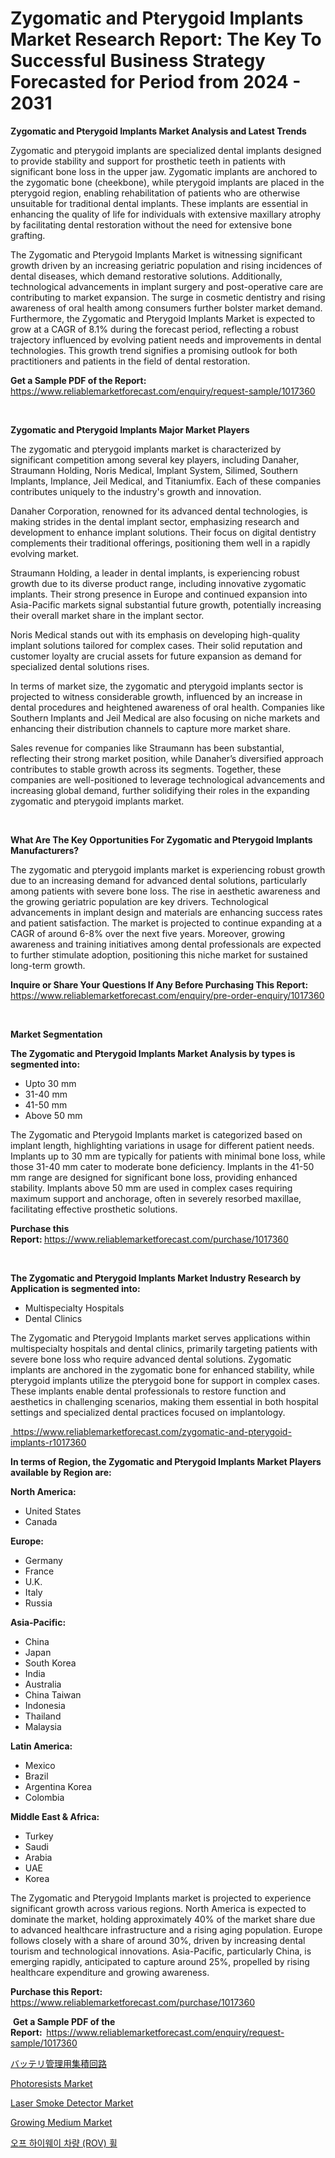 <p><h1>Zygomatic and Pterygoid Implants Market Research Report: The Key To Successful Business Strategy Forecasted for Period from 2024 - 2031</h1></p><p><strong>Zygomatic and Pterygoid Implants Market Analysis and Latest Trends</strong></p>
<p><p>Zygomatic and pterygoid implants are specialized dental implants designed to provide stability and support for prosthetic teeth in patients with significant bone loss in the upper jaw. Zygomatic implants are anchored to the zygomatic bone (cheekbone), while pterygoid implants are placed in the pterygoid region, enabling rehabilitation of patients who are otherwise unsuitable for traditional dental implants. These implants are essential in enhancing the quality of life for individuals with extensive maxillary atrophy by facilitating dental restoration without the need for extensive bone grafting.</p><p>The Zygomatic and Pterygoid Implants Market is witnessing significant growth driven by an increasing geriatric population and rising incidences of dental diseases, which demand restorative solutions. Additionally, technological advancements in implant surgery and post-operative care are contributing to market expansion. The surge in cosmetic dentistry and rising awareness of oral health among consumers further bolster market demand. Furthermore, the Zygomatic and Pterygoid Implants Market is expected to grow at a CAGR of 8.1% during the forecast period, reflecting a robust trajectory influenced by evolving patient needs and improvements in dental technologies. This growth trend signifies a promising outlook for both practitioners and patients in the field of dental restoration.</p></p>
<p><strong>Get a Sample PDF of the Report:&nbsp;</strong> <a href="https://www.reliablemarketforecast.com/enquiry/request-sample/1017360">https://www.reliablemarketforecast.com/enquiry/request-sample/1017360</a></p>
<p>&nbsp;</p>
<p><strong>Zygomatic and Pterygoid Implants Major Market Players</strong></p>
<p><p>The zygomatic and pterygoid implants market is characterized by significant competition among several key players, including Danaher, Straumann Holding, Noris Medical, Implant System, Silimed, Southern Implants, Implance, Jeil Medical, and Titaniumfix. Each of these companies contributes uniquely to the industry's growth and innovation.</p><p>Danaher Corporation, renowned for its advanced dental technologies, is making strides in the dental implant sector, emphasizing research and development to enhance implant solutions. Their focus on digital dentistry complements their traditional offerings, positioning them well in a rapidly evolving market.</p><p>Straumann Holding, a leader in dental implants, is experiencing robust growth due to its diverse product range, including innovative zygomatic implants. Their strong presence in Europe and continued expansion into Asia-Pacific markets signal substantial future growth, potentially increasing their overall market share in the implant sector.</p><p>Noris Medical stands out with its emphasis on developing high-quality implant solutions tailored for complex cases. Their solid reputation and customer loyalty are crucial assets for future expansion as demand for specialized dental solutions rises.</p><p>In terms of market size, the zygomatic and pterygoid implants sector is projected to witness considerable growth, influenced by an increase in dental procedures and heightened awareness of oral health. Companies like Southern Implants and Jeil Medical are also focusing on niche markets and enhancing their distribution channels to capture more market share.</p><p>Sales revenue for companies like Straumann has been substantial, reflecting their strong market position, while Danaher’s diversified approach contributes to stable growth across its segments. Together, these companies are well-positioned to leverage technological advancements and increasing global demand, further solidifying their roles in the expanding zygomatic and pterygoid implants market.</p></p>
<p>&nbsp;</p>
<p><strong>What Are The Key Opportunities For Zygomatic and Pterygoid Implants Manufacturers?</strong></p>
<p><p>The zygomatic and pterygoid implants market is experiencing robust growth due to an increasing demand for advanced dental solutions, particularly among patients with severe bone loss. The rise in aesthetic awareness and the growing geriatric population are key drivers. Technological advancements in implant design and materials are enhancing success rates and patient satisfaction. The market is projected to continue expanding at a CAGR of around 6-8% over the next five years. Moreover, growing awareness and training initiatives among dental professionals are expected to further stimulate adoption, positioning this niche market for sustained long-term growth.</p></p>
<p><strong>Inquire or Share Your Questions If Any Before Purchasing This Report:</strong> <a href="https://www.reliablemarketforecast.com/enquiry/pre-order-enquiry/1017360">https://www.reliablemarketforecast.com/enquiry/pre-order-enquiry/1017360</a></p>
<p>&nbsp;</p>
<p><strong>Market Segmentation</strong></p>
<p><strong>The Zygomatic and Pterygoid Implants Market Analysis by types is segmented into:</strong></p>
<p><ul><li>Upto 30 mm</li><li>31-40 mm</li><li>41-50 mm</li><li>Above 50 mm</li></ul></p>
<p><p>The Zygomatic and Pterygoid Implants market is categorized based on implant length, highlighting variations in usage for different patient needs. Implants up to 30 mm are typically for patients with minimal bone loss, while those 31-40 mm cater to moderate bone deficiency. Implants in the 41-50 mm range are designed for significant bone loss, providing enhanced stability. Implants above 50 mm are used in complex cases requiring maximum support and anchorage, often in severely resorbed maxillae, facilitating effective prosthetic solutions.</p></p>
<p><strong>Purchase this Report:&nbsp;</strong><a href="https://www.reliablemarketforecast.com/purchase/1017360">https://www.reliablemarketforecast.com/purchase/1017360</a></p>
<p>&nbsp;</p>
<p><strong>The Zygomatic and Pterygoid Implants Market Industry Research by Application is segmented into:</strong></p>
<p><ul><li>Multispecialty Hospitals</li><li>Dental Clinics</li></ul></p>
<p><p>The Zygomatic and Pterygoid Implants market serves applications within multispecialty hospitals and dental clinics, primarily targeting patients with severe bone loss who require advanced dental solutions. Zygomatic implants are anchored in the zygomatic bone for enhanced stability, while pterygoid implants utilize the pterygoid bone for support in complex cases. These implants enable dental professionals to restore function and aesthetics in challenging scenarios, making them essential in both hospital settings and specialized dental practices focused on implantology.</p></p>
<p><a href="https://www.reliablemarketforecast.com/zygomatic-and-pterygoid-implants-r1017360">&nbsp;https://www.reliablemarketforecast.com/zygomatic-and-pterygoid-implants-r1017360</a></p>
<p><strong>In terms of Region, the Zygomatic and Pterygoid Implants Market Players available by Region are:</strong></p>
<p>
    <p> <strong> North America: </strong>
        <ul>
            <li>United States</li>
            <li>Canada</li>
        </ul>
        </p> 
    <p> <strong> Europe: </strong>
        <ul>
            <li>Germany</li>
            <li>France</li>
            <li>U.K.</li>
            <li>Italy</li>
            <li>Russia</li>
        </ul>
        </p> 
    <p> <strong> Asia-Pacific: </strong>
        <ul>
            <li>China</li>
            <li>Japan</li>
            <li>South Korea</li>
            <li>India</li>
            <li>Australia</li>
            <li>China Taiwan</li>
            <li>Indonesia</li>
            <li>Thailand</li>
            <li>Malaysia</li>
        </ul>
        </p> 
    <p> <strong> Latin America: </strong>
        <ul>
            <li>Mexico</li>
            <li>Brazil</li>
            <li>Argentina Korea</li>
            <li>Colombia</li>
        </ul>
        </p> 
    <p> <strong> Middle East & Africa: </strong>
        <ul>
            <li>Turkey</li>
            <li>Saudi</li>
            <li>Arabia</li>
            <li>UAE</li>
            <li>Korea</li>
        </ul>
    </p>
    </p>
<p><p>The Zygomatic and Pterygoid Implants market is projected to experience significant growth across various regions. North America is expected to dominate the market, holding approximately 40% of the market share due to advanced healthcare infrastructure and a rising aging population. Europe follows closely with a share of around 30%, driven by increasing dental tourism and technological innovations. Asia-Pacific, particularly China, is emerging rapidly, anticipated to capture around 25%, propelled by rising healthcare expenditure and growing awareness.</p></p>
<p><strong>Purchase this Report: </strong><a href="https://www.reliablemarketforecast.com/purchase/1017360">https://www.reliablemarketforecast.com/purchase/1017360</a></p>
<p>&nbsp;<strong>Get a Sample PDF of the Report:&nbsp;&nbsp;</strong><a href="https://www.reliablemarketforecast.com/enquiry/request-sample/1017360">https://www.reliablemarketforecast.com/enquiry/request-sample/1017360</a></p>
<p><strong></strong></p>
<p><p><a href="https://medium.com/@sashabeier2023/integrated-circuits-for-battery-management-99890562d1e2">バッテリ管理用集積回路</a></p><p><a href="https://github.com/vimar16th/Market-Research-Report-List-6/blob/main/photoresists-market.md">Photoresists Market</a></p><p><a href="https://medium.com/@shanypaucek/the-laser-smoke-detector-market-report-analyzes-important-operational-and-performance-data-so-one-42b38d5425aa">Laser Smoke Detector Market</a></p><p><a href="https://www.linkedin.com/pulse/global-growing-medium-market-product-type-application-region-dqo9e?trackingId=gfOjZdFnSLmLedUlf9CSYw%3D%3D">Growing Medium Market</a></p><p><a href="https://medium.com/@brittanyvon20231/%EC%84%B8%EA%B3%84-off-highway-vehicle-rov-wheel-market-%EC%9D%80-2024%EC%97%90%EC%84%9C-2031%EB%A1%9C-%EC%97%B0%ED%8F%89%EA%B7%A0-%EC%A6%9D%EA%B0%80%EC%9C%A8%EC%9D%84-%EB%B3%B4%EC%9D%BC-%EA%B2%83%EC%9C%BC%EB%A1%9C-%EC%98%88%EC%83%81%EB%90%A9%EB%8B%88%EB%8B%A4-e4cab81a339c">오프 하이웨이 차량 (ROV) 휠</a></p></p>